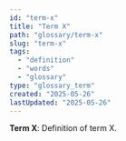 ```yaml
---
id: "term-x"
title: "Term X"
path: "glossary/term-x"
slug: "term-x"
tags: 
  - "definition" 
  - "words" 
  - "glossary"
type: "glossary_term"
created: "2025-05-26"
lastUpdated: "2025-05-26"
---
```


**Term X**: Definition of term X.
